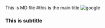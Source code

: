 This is MD file
#this is the main title
![google](https://user-images.githubusercontent.com/40806998/212760019-3693b9e9-fcad-46f9-85dd-7bab7e04a103.png)
### This is subtitle
